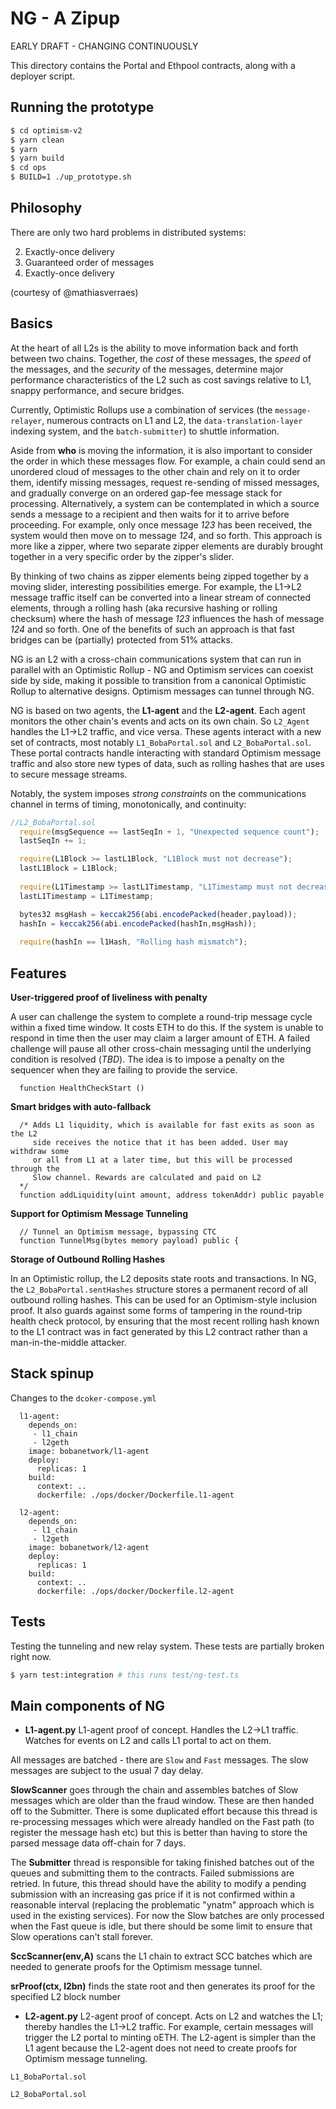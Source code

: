 # NG - A Zipup

EARLY DRAFT - CHANGING CONTINUOUSLY

This directory contains the Portal and Ethpool contracts, along with a deployer script.

## Running the prototype

```bash
$ cd optimism-v2
$ yarn clean
$ yarn
$ yarn build
$ cd ops
$ BUILD=1 ./up_prototype.sh
```

## Philosophy

There are only two hard problems in distributed systems:  

2. Exactly-once delivery 
1. Guaranteed order of messages 
2. Exactly-once delivery

(courtesy of @mathiasverraes)

## Basics

At the heart of all L2s is the ability to move information back and forth between two chains. Together, the *cost* of these messages, the *speed* of the messages, and the *security* of the messages, determine major performance characteristics of the L2 such as cost savings relative to L1, snappy performance, and secure bridges.

Currently, Optimistic Rollups use a combination of services (the `message-relayer`, numerous contracts on L1 and L2, the `data-translation-layer` indexing system, and the `batch-submitter`) to shuttle information. 

Aside from **who** is moving the information, it is also important to consider the order in which these messages flow. For example, a chain could send an unordered cloud of messages to the other chain and rely on it to order them, identify missing messages, request re-sending of missed messages, and gradually converge on an ordered gap-fee message stack for processing. Alternatively, a system can be contemplated in which a source sends a message to a recipient and then waits for it to arrive before proceeding. For example, only once message _123_ has been received, the system would then move on to message _124_, and so forth. This approach is more like a zipper, where two separate zipper elements are durably brought together in a very specific order by the zipper's slider.

By thinking of two chains as zipper elements being zipped together by a moving slider, interesting possibilities emerge. For example, the L1->L2 message traffic itself can be converted into a linear stream of connected elements, through a rolling hash (aka recursive hashing or rolling checksum) where the hash of message _123_ influences the hash of message _124_ and so forth. One of the benefits of such an approach is that fast bridges can be (partially) protected from 51% attacks.

NG is an L2 with a cross-chain communications system that can run in parallel with an Optimistic Rollup - NG and Optimism services can coexist side by side, making it possible to transition from a canonical Optimistic Rollup to alternative designs. Optimism messages can tunnel through NG.  

NG is based on two agents, the **L1-agent** and the **L2-agent**. Each agent monitors the other chain's events and acts on its own chain. So `L2_Agent` handles the L1->L2 traffic, and vice versa. These agents interact with a new set of contracts, most notably `L1_BobaPortal.sol` and `L2_BobaPortal.sol`. These portal contracts handle interacting with standard Optimism message traffic and also store new types of data, such as rolling hashes that are uses to secure message streams. 

Notably, the system imposes *strong constraints* on the communications channel in terms of timing, monotonically, and continuity:

```javascript
//L2_BobaPortal.sol
  require(msgSequence == lastSeqIn + 1, "Unexpected sequence count");
  lastSeqIn += 1;

  require(L1Block >= lastL1Block, "L1Block must not decrease");
  lastL1Block = L1Block;
  
  require(L1Timestamp >= lastL1Timestamp, "L1Timestamp must not decrease");
  lastL1Timestamp = L1Timestamp;

  bytes32 msgHash = keccak256(abi.encodePacked(header,payload));
  hashIn = keccak256(abi.encodePacked(hashIn,msgHash));
    
  require(hashIn == l1Hash, "Rolling hash mismatch");
``` 

## Features

**User-triggered proof of liveliness with penalty**

A user can challenge the system to complete a round-trip message cycle within a fixed time window. It costs ETH to do this. If the system is unable to respond in time then the user may claim a larger amount of ETH. A failed challenge will pause all other cross-chain messaging until the underlying condition is resolved (*TBD*). The idea is to impose a penalty on the sequencer when they are failing to provide the service. 

```
  function HealthCheckStart ()
```

**Smart bridges with auto-fallback**

```
  /* Adds L1 liquidity, which is available for fast exits as soon as the L2
     side receives the notice that it has been added. User may withdraw some
     or all from L1 at a later time, but this will be processed through the
     Slow channel. Rewards are calculated and paid on L2
  */
  function addLiquidity(uint amount, address tokenAddr) public payable
```

**Support for Optimism Message Tunneling**

```
  // Tunnel an Optimism message, bypassing CTC
  function TunnelMsg(bytes memory payload) public {
```

**Storage of Outbound Rolling Hashes**

In an Optimistic rollup, the L2 deposits state roots and transactions. In NG, the `L2_BobaPortal.sentHashes` structure stores a permanent record of 
all outbound rolling hashes. This can be used for an Optimism-style inclusion proof. It also guards against some forms of tampering in the 
round-trip health check protocol, by ensuring that the most recent rolling hash known to the L1 contract was in fact generated by this 
L2 contract rather than a man-in-the-middle attacker.

## Stack spinup

Changes to the `dcoker-compose.yml`

```batch
  l1-agent:
    depends_on:
     - l1_chain
     - l2geth
    image: bobanetwork/l1-agent
    deploy:
      replicas: 1
    build:
      context: ..
      dockerfile: ./ops/docker/Dockerfile.l1-agent
      
  l2-agent:
    depends_on:
     - l1_chain
     - l2geth
    image: bobanetwork/l2-agent
    deploy:
      replicas: 1
    build:
      context: ..
      dockerfile: ./ops/docker/Dockerfile.l2-agent
```

## Tests

Testing the tunneling and new relay system. These tests are partially broken right now. 

```bash
$ yarn test:integration # this runs test/ng-test.ts
```

## Main components of NG

* **L1-agent.py** L1-agent proof of concept. Handles the L2->L1 traffic. Watches for events on L2 and calls L1 portal to act on them.

All messages are batched - there are `Slow` and `Fast` messages. The slow messages are subject to the usual 7 day delay. 

**SlowScanner** goes through the chain and assembles batches of Slow messages which are older than the fraud window. These are then handed off to the Submitter. There is some
duplicated effort because this thread is re-processing messages which were already handled on the Fast path (to register the message hash etc) but this is better than
having to store the parsed message data off-chain for 7 days.

The **Submitter** thread is responsible for taking finished batches out of the queues and submitting them to the contracts. Failed submissions are retried. In future, this thread should have the ability to modify a pending submission with an increasing gas price if it is not confirmed within a reasonable interval (replacing the problematic "ynatm" approach which is used in the existing services). For now the Slow batches are only processed when the Fast queue is idle, but there should be some limit to ensure that Slow operations can't stall forever. 

**SccScanner(env,A)** scans the L1 chain to extract SCC batches which are needed to generate proofs for the Optimism message tunnel.

**srProof(ctx, l2bn)** finds the state root and then generates its proof for the specified L2 block number

* **L2-agent.py** L2-agent proof of concept. Acts on L2 and watches the L1; thereby handles the L1->L2 traffic. For example, certain messages will trigger the L2 portal to minting oETH. The L2-agent is simpler than the L1 agent because the L2-agent does not need to create proofs for Optimism message tunneling.

`L1_BobaPortal.sol`

`L2_BobaPortal.sol`






